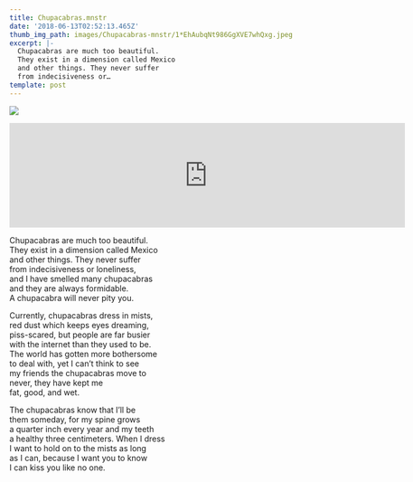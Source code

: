 ```yaml
---
title: Chupacabras.mnstr
date: '2018-06-13T02:52:13.465Z'
thumb_img_path: images/Chupacabras-mnstr/1*EhAubqNt986GgXVE7whQxg.jpeg
excerpt: |-
  Chupacabras are much too beautiful.
  They exist in a dimension called Mexico
  and other things. They never suffer
  from indecisiveness or…
template: post
---
```

![](/images/Chupacabras-mnstr/1*EhAubqNt986GgXVE7whQxg.jpeg)

<iframe src="https://play.ht/embed/?article_url=https://medium.com/_p/chupacabras-mnstr-196fc03c4216" width="700" height="185" frameborder="0" scrolling="no"></iframe>

Chupacabras are much too beautiful.  
They exist in a dimension called Mexico  
and other things. They never suffer  
from indecisiveness or loneliness,   
and I have smelled many chupacabras  
and they are always formidable.  
A chupacabra will never pity you.

Currently, chupacabras dress in mists,  
red dust which keeps eyes dreaming,  
piss-scared, but people are far busier  
with the internet than they used to be.  
The world has gotten more bothersome   
to deal with, yet I can’t think to see  
my friends the chupacabras move to  
never, they have kept me   
fat, good, and wet.

The chupacabras know that I’ll be  
them someday, for my spine grows  
a quarter inch every year and my teeth  
a healthy three centimeters. When I dress  
I want to hold on to the mists as long   
as I can, because I want you to know  
I can kiss you like no one.

